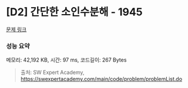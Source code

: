 # [D2] 간단한 소인수분해 - 1945 

[문제 링크](https://swexpertacademy.com/main/code/problem/problemDetail.do?contestProbId=AV5Pl0Q6ANQDFAUq) 

### 성능 요약

메모리: 42,192 KB, 시간: 97 ms, 코드길이: 267 Bytes



> 출처: SW Expert Academy, https://swexpertacademy.com/main/code/problem/problemList.do